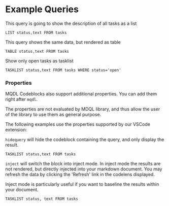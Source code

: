# Example Queries

This query is going to show the description of all tasks as a list

```mdql
LIST status,text FROM tasks
```

This query shows the same data, but rendered as table

```mdql
TABLE status,text FROM tasks
```

Show only open tasks as tasklist

```mdql
TASKLIST status,text FROM tasks WHERE status='open'
```

### Properties

MQDL Codeblocks also support additional properties. You can add them right after `mqdl`.

The properties are not evaluated by MDQL library, and thus allow the user of the library to use them as general purpose.

The following examples use the properties supported by our VSCode extension:

`hidequery` will hide the codeblock containing the query, and only display the result.

```mdql hidequery
TASKLIST status,text FROM tasks
```

`inject` will switch the block into inject mode. In inject mode the results are not rendered, but directly injected into your markdown document. You may refresh the data by clicking the 'Refresh' link in the codelens displayed.

Inject mode is particularly useful if you want to baseline the results within your document.

```mdql inject hidequery
TASKLIST status, text FROM tasks
```